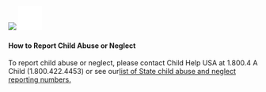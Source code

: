 <div class="callout__container__inv">
    <div class="callout__heading">
        <img class="blue-icon" src="/assets/img/usa-icons/flag.svg">
        <img class="white-icon" src="/assets/icons/flag-white.svg">
    </div>
    <div class="callout__inv__body">
        <h4>How to Report Child Abuse or Neglect</h4>
        <p> To report child abuse or neglect, please contact Child Help USA at 1.800.4 A Child (1.800.422.4453) or
            see our<a href="">list of State child abuse and neglect reporting numbers.</a>
        </p>
    </div>
</div>